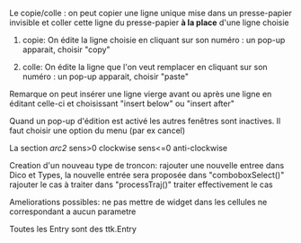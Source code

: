 Le copie/colle : on peut copier une ligne unique mise dans un
presse-papier invisible et coller cette ligne du presse-papier **à la
place** d'une ligne choisie

1) copie: On édite la ligne choisie en cliquant sur son numéro : un
pop-up apparait, choisir "copy"

2) colle: On édite la ligne que l'on veut remplacer en cliquant sur son numéro : un
pop-up apparait, choisir "paste"

Remarque on peut insérer une ligne vierge avant ou après une ligne en
éditant celle-ci et choisissant "insert below" ou "insert after" 

Quand un pop-up d'édition est activé les autres fenêtres sont
inactives. Il faut choisir une option du menu (par ex cancel)

La section *arc2* sens>0 clockwise sens<=0 anti-clockwise

Creation d'un nouveau type de troncon:
	rajouter une nouvelle entree dans Dico et Types, la nouvelle entrée sera proposée 
	dans "comboboxSelect()" rajouter le cas à traiter
	dans "processTraj()" traiter effectivement le cas

Ameliorations possibles:
	ne pas mettre de widget dans les cellules ne correspondant a aucun parametre 

Toutes les Entry sont des ttk.Entry
